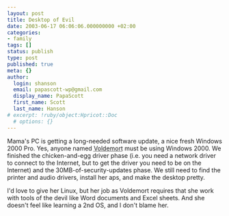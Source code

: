 ```yaml
---
layout: post
title: Desktop of Evil
date: 2003-06-17 06:06:06.000000000 +02:00
categories:
- family
tags: []
status: publish
type: post
published: true
meta: {}
author:
  login: shanson
  email: papascott-wp@gmail.com
  display_name: PapaScott
  first_name: Scott
  last_name: Hanson
# excerpt: !ruby/object:Hpricot::Doc
  # options: {}
---
```

<p>Mama's PC is getting a long-needed software update, a nice fresh Windows 2000 Pro. Yes, anyone named <acronym title="she who must not be named">Voldemort</acronym> must be using Windows 2000. We finished the chicken-and-egg driver phase (i.e. you need a network driver to connect to the Internet, but to get the driver you need to be on the Internet) and the 30MB-of-security-updates phase. We still need to find the printer and audio drivers, install her aps, and make the desktop pretty.</p>
<p>I'd love to give her Linux, but her job as Voldemort requires that she work with tools of the devil like Word documents and Excel sheets. And she doesn't feel like learning a 2nd OS, and I don't blame her.</p>
